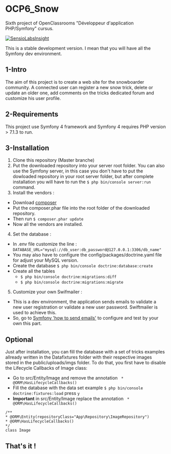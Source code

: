 # OCP6_Snow
Sixth project of OpenClassrooms "Développeur d'application PHP/Symfony" cursus. 

[![SensioLabsInsight](https://insight.sensiolabs.com/projects/1ff062f1-f99e-4d5e-8ccb-cae8d8c10eb2/big.png)](https://insight.sensiolabs.com/projects/1ff062f1-f99e-4d5e-8ccb-cae8d8c10eb2)

This is a stable development version. I mean that you will have all the Symfony dev environment. 

## 1-Intro 
The aim of this project is to create a web site for the snowboarder community. A connected user can register a new snow trick, delete or update an older one, add comments on the tricks dedicated forum and customize his user profile.
  
## 2-Requirements
This project use Symfony 4 framework and Symfony 4 requires PHP version > 7.1.3 to run. 

## 3-Installation 
1. Clone this repository (Master branche)
2. Put the downloaded repository into your server root folder. You can also use the Symfony server, in this case you don't have to put the dowloaded repository in your root server folder, but after complete installation you will have to run the `$ php bin/console server:run` command.
3. Install the vendors : 
  * Download [composer](https://getcomposer.org/)
  * Put the composer.phar file into the root folder of the downloaded repository.
  * Then run `$ composer.phar update`
  * Now all the vendors are installed.
4. Set the database :
  * In .env file customize the line :
  `DATABASE_URL="mysql://db_user:db_password@127.0.0.1:3306/db_name"`
  * You may also have to configure the config/packages/doctrine.yaml file for adjust your MySQL version.
  * Create the database `$ php bin/console doctrine:database:create`
  * Create all the tables 
    * `$ php bin/console doctrine:migrations:diff`  
    * `$ php bin/console doctrine:migrations:migrate`
 5. Customize your own Swifmailer : 
   * This is a dev environment, the application sends emails to validate a new user registration or validate a new user password. Swiftmailer is used to achieve this.
   * So, go to [Symfony 'how to send emails'](https://symfony.com/doc/current/email.html) to configure and test by your own this part.
## Optional 
Just after installation, you can fill the database with a set of tricks examples allready written in the Datafixtures folder with their respective images stored in the public/uploads/imgs folder. 
To do that, you first have to disable the Lifecycle Callbacks of Image class: 
* Go to src/Entity/Image and remove the annotation ` * @ORM\HasLifecycleCallbacks()`
* Fill the database with the data set example `$ php bin/console doctrine:fixtures:load` press `y`
* __Important__ in src/Entity/Image replace the annotation ` * @ORM\HasLifecycleCallbacks()`  
 ```
/**
 * @ORM\Entity(repositoryClass="App\Repository\ImageRepository")
 * @ORM\HasLifecycleCallbacks()
 */
class Image
```
## That's it !   
  



  
  
